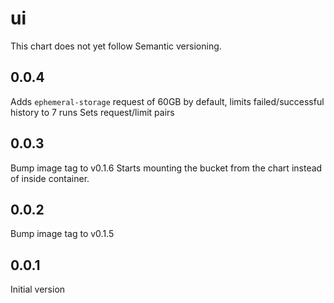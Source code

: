 # ui

This chart does not yet follow Semantic versioning.

## 0.0.4

Adds `ephemeral-storage` request of 60GB by default, limits failed/successful history to 7 runs
Sets request/limit pairs

## 0.0.3

Bump image tag to v0.1.6
Starts mounting the bucket from the chart instead of inside container.
## 0.0.2

Bump image tag to v0.1.5

## 0.0.1

Initial version